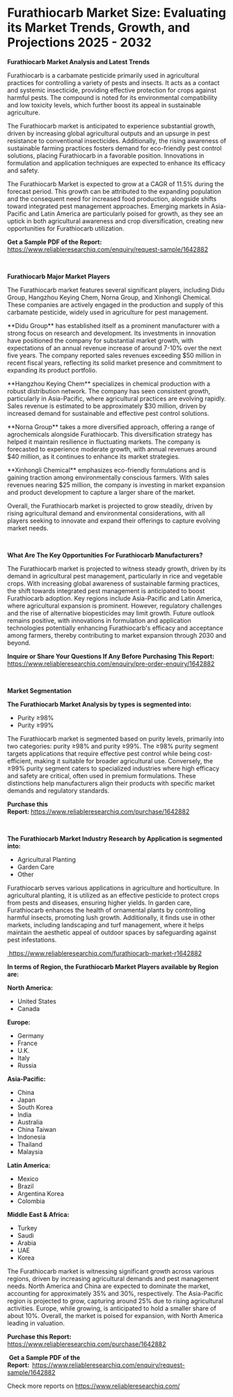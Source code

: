 <p><h1>Furathiocarb Market Size: Evaluating its Market Trends, Growth, and Projections 2025 - 2032</h1></p><p><strong>Furathiocarb Market Analysis and Latest Trends</strong></p>
<p><p>Furathiocarb is a carbamate pesticide primarily used in agricultural practices for controlling a variety of pests and insects. It acts as a contact and systemic insecticide, providing effective protection for crops against harmful pests. The compound is noted for its environmental compatibility and low toxicity levels, which further boost its appeal in sustainable agriculture.</p><p>The Furathiocarb market is anticipated to experience substantial growth, driven by increasing global agricultural outputs and an upsurge in pest resistance to conventional insecticides. Additionally, the rising awareness of sustainable farming practices fosters demand for eco-friendly pest control solutions, placing Furathiocarb in a favorable position. Innovations in formulation and application techniques are expected to enhance its efficacy and safety.</p><p>The Furathiocarb Market is expected to grow at a CAGR of 11.5% during the forecast period. This growth can be attributed to the expanding population and the consequent need for increased food production, alongside shifts toward integrated pest management approaches. Emerging markets in Asia-Pacific and Latin America are particularly poised for growth, as they see an uptick in both agricultural awareness and crop diversification, creating new opportunities for Furathiocarb utilization.</p></p>
<p><strong>Get a Sample PDF of the Report:&nbsp;</strong> <a href="https://www.reliableresearchiq.com/enquiry/request-sample/1642882?utm_campaign=2209&utm_medium=2&utm_source=Github&utm_content=ia&utm_term=30012025&utm_id=furathiocarb">https://www.reliableresearchiq.com/enquiry/request-sample/1642882</a></p>
<p>&nbsp;</p>
<p><strong>Furathiocarb Major Market Players</strong></p>
<p><p>The Furathiocarb market features several significant players, including Didu Group, Hangzhou Keying Chem, Norna Group, and Xinhongli Chemical. These companies are actively engaged in the production and supply of this carbamate pesticide, widely used in agriculture for pest management.</p><p>**Didu Group** has established itself as a prominent manufacturer with a strong focus on research and development. Its investments in innovation have positioned the company for substantial market growth, with expectations of an annual revenue increase of around 7-10% over the next five years. The company reported sales revenues exceeding $50 million in recent fiscal years, reflecting its solid market presence and commitment to expanding its product portfolio.</p><p>**Hangzhou Keying Chem** specializes in chemical production with a robust distribution network. The company has seen consistent growth, particularly in Asia-Pacific, where agricultural practices are evolving rapidly. Sales revenue is estimated to be approximately $30 million, driven by increased demand for sustainable and effective pest control solutions.</p><p>**Norna Group** takes a more diversified approach, offering a range of agrochemicals alongside Furathiocarb. This diversification strategy has helped it maintain resilience in fluctuating markets. The company is forecasted to experience moderate growth, with annual revenues around $40 million, as it continues to enhance its market strategies.</p><p>**Xinhongli Chemical** emphasizes eco-friendly formulations and is gaining traction among environmentally conscious farmers. With sales revenues nearing $25 million, the company is investing in market expansion and product development to capture a larger share of the market.</p><p>Overall, the Furathiocarb market is projected to grow steadily, driven by rising agricultural demand and environmental considerations, with all players seeking to innovate and expand their offerings to capture evolving market needs.</p></p>
<p>&nbsp;</p>
<p><strong>What Are The Key Opportunities For Furathiocarb Manufacturers?</strong></p>
<p><p>The Furathiocarb market is projected to witness steady growth, driven by its demand in agricultural pest management, particularly in rice and vegetable crops. With increasing global awareness of sustainable farming practices, the shift towards integrated pest management is anticipated to boost Furathiocarb adoption. Key regions include Asia-Pacific and Latin America, where agricultural expansion is prominent. However, regulatory challenges and the rise of alternative biopesticides may limit growth. Future outlook remains positive, with innovations in formulation and application technologies potentially enhancing Furathiocarb's efficacy and acceptance among farmers, thereby contributing to market expansion through 2030 and beyond.</p></p>
<p><strong>Inquire or Share Your Questions If Any Before Purchasing This Report:</strong> <a href="https://www.reliableresearchiq.com/enquiry/pre-order-enquiry/1642882?utm_campaign=2209&utm_medium=2&utm_source=Github&utm_content=ia&utm_term=30012025&utm_id=furathiocarb">https://www.reliableresearchiq.com/enquiry/pre-order-enquiry/1642882</a></p>
<p>&nbsp;</p>
<p><strong>Market Segmentation</strong></p>
<p><strong>The Furathiocarb Market Analysis by types is segmented into:</strong></p>
<p><ul><li>Purity ≥98%</li><li>Purity ≥99%</li></ul></p>
<p><p>The Furathiocarb market is segmented based on purity levels, primarily into two categories: purity ≥98% and purity ≥99%. The ≥98% purity segment targets applications that require effective pest control while being cost-efficient, making it suitable for broader agricultural use. Conversely, the ≥99% purity segment caters to specialized industries where high efficacy and safety are critical, often used in premium formulations. These distinctions help manufacturers align their products with specific market demands and regulatory standards.</p></p>
<p><strong>Purchase this Report:&nbsp;</strong><a href="https://www.reliableresearchiq.com/purchase/1642882?utm_campaign=2209&utm_medium=2&utm_source=Github&utm_content=ia&utm_term=30012025&utm_id=furathiocarb">https://www.reliableresearchiq.com/purchase/1642882</a></p>
<p>&nbsp;</p>
<p><strong>The Furathiocarb Market Industry Research by Application is segmented into:</strong></p>
<p><ul><li>Agricultural Planting</li><li>Garden Care</li><li>Other</li></ul></p>
<p><p>Furathiocarb serves various applications in agriculture and horticulture. In agricultural planting, it is utilized as an effective pesticide to protect crops from pests and diseases, ensuring higher yields. In garden care, Furathiocarb enhances the health of ornamental plants by controlling harmful insects, promoting lush growth. Additionally, it finds use in other markets, including landscaping and turf management, where it helps maintain the aesthetic appeal of outdoor spaces by safeguarding against pest infestations.</p></p>
<p><a href="https://www.reliableresearchiq.com/furathiocarb-market-r1642882?utm_campaign=2209&utm_medium=2&utm_source=Github&utm_content=ia&utm_term=30012025&utm_id=furathiocarb">&nbsp;https://www.reliableresearchiq.com/furathiocarb-market-r1642882</a></p>
<p><strong>In terms of Region, the Furathiocarb Market Players available by Region are:</strong></p>
<p>
    <p> <strong> North America: </strong>
        <ul>
            <li>United States</li>
            <li>Canada</li>
        </ul>
        </p> 
    <p> <strong> Europe: </strong>
        <ul>
            <li>Germany</li>
            <li>France</li>
            <li>U.K.</li>
            <li>Italy</li>
            <li>Russia</li>
        </ul>
        </p> 
    <p> <strong> Asia-Pacific: </strong>
        <ul>
            <li>China</li>
            <li>Japan</li>
            <li>South Korea</li>
            <li>India</li>
            <li>Australia</li>
            <li>China Taiwan</li>
            <li>Indonesia</li>
            <li>Thailand</li>
            <li>Malaysia</li>
        </ul>
        </p> 
    <p> <strong> Latin America: </strong>
        <ul>
            <li>Mexico</li>
            <li>Brazil</li>
            <li>Argentina Korea</li>
            <li>Colombia</li>
        </ul>
        </p> 
    <p> <strong> Middle East & Africa: </strong>
        <ul>
            <li>Turkey</li>
            <li>Saudi</li>
            <li>Arabia</li>
            <li>UAE</li>
            <li>Korea</li>
        </ul>
    </p>
    </p>
<p><p>The Furathiocarb market is witnessing significant growth across various regions, driven by increasing agricultural demands and pest management needs. North America and China are expected to dominate the market, accounting for approximately 35% and 30%, respectively. The Asia-Pacific region is projected to grow, capturing around 25% due to rising agricultural activities. Europe, while growing, is anticipated to hold a smaller share of about 10%. Overall, the market is poised for expansion, with North America leading in valuation.</p></p>
<p><strong>Purchase this Report: </strong><a href="https://www.reliableresearchiq.com/purchase/1642882?utm_campaign=2209&utm_medium=2&utm_source=Github&utm_content=ia&utm_term=30012025&utm_id=furathiocarb">https://www.reliableresearchiq.com/purchase/1642882</a></p>
<p>&nbsp;<strong>Get a Sample PDF of the Report:&nbsp;&nbsp;</strong><a href="https://www.reliableresearchiq.com/enquiry/request-sample/1642882?utm_campaign=2209&utm_medium=2&utm_source=Github&utm_content=ia&utm_term=30012025&utm_id=furathiocarb">https://www.reliableresearchiq.com/enquiry/request-sample/1642882</a></p>
<p><strong></strong></p>
<p>Check more reports on <a href="https://www.reliableresearchiq.com/?utm_campaign=2209&utm_medium=2&utm_source=Github&utm_content=ia&utm_term=30012025&utm_id=furathiocarb">https://www.reliableresearchiq.com/</a></p>